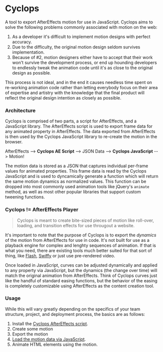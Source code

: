 # Cyclops

A tool to export AfterEffects motion for use in JavaScript.  Cyclops aims to solve the following problems commonly associated with motion on the web:

1. As a developer it's difficult to implement motion designs with perfect accuracy.
2. Due to the difficulty, the original motion design seldom survives implementation.
3. Because of #2, motion designers either have to accept that their work won't survive the development process, or end up hounding developers to endlessly tweak the animation code until it's as close to the original design as possible.

This process is not ideal, and in the end it causes needless time spent on re-working animation code rather than letting everybody focus on their area of expertise and artistry with the knowledge that the final product will reflect the original design intention as closely as possible.


### Architecture

Cyclops is comprised of two parts, a script for AfterEffects, and a JavaScript library.  The AfterEffects script is used to export frame data for any animated property in AfterEffects.  The data exported from AfterEffects is then used by the Cyclops JavaScript library to re-create the motion in the browser.

AfterEffects --> **Cyclops AE Script** --> JSON Data --> **Cyclops JavaScript** --> Motion!

The motion data is stored as a JSON that captures individual per-frame values for animated properties.  This frame data is read by the Cyclops JavaScript and is used to dyncamically generate a function which will return the same motion dynamics as normalized values.  This function can be dropped into most commonly used animation tools like jQuery's `animate` method, as well as most other popular libraries that support custom tweening functions.


### Cyclops != AfterEffects Player


> Cyclops is meant to create bite-sized pieces of motion like roll-over, loading, and transition effects for use througout a website.

It's important to note that the purpose of Cyclops is to export the _dynamics_ of the motion from AfterEffects for use in code.  It's not built for use as a playback engine for complex and lenghty sequences of animation.  If that is what you need, there are existing tools much better suited for that sort of thing, like [Flash](http://www.adobe.com/products/flash.html), [Swiffy](https://www.google.com/doubleclick/studio/swiffy/) or just use pre-rendered video.

Once loaded in JavaScript, curves can be adjusted dynamically and applied to any property via JavaScript, but the dynamics (the change over time) will match the original animation from AfterEffects.  Think of Cyclops curves just like the handful of standard easing functions, but the behavior of the easing is completely customizable using AfterEffects as the content creation tool.


### Usage

While this will vary greatly depending on the specifics of your team structure, project, and deployment process, the basics are as follows:

1. Install the [Cyclops AfterEffects script](docs/instructions_aftereffects.md).
2. Create some motion
3. Export the motion
4. [Load the motion data via JavaScript](docs/instructions_javascript.md).
5. Animate HTML elements using the motion.